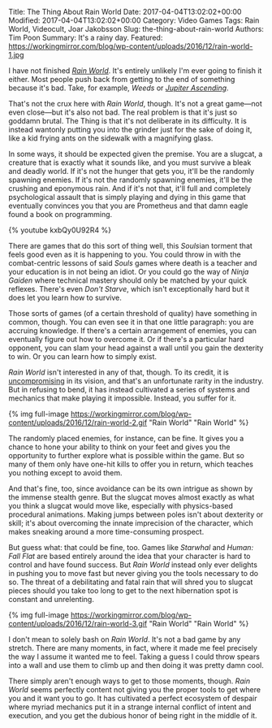 Title: The Thing About Rain World
Date: 2017-04-04T13:02:02+00:00
Modified: 2017-04-04T13:02:02+00:00
Category: Video Games
Tags: Rain World, Videocult, Joar Jakobsson
Slug: the-thing-about-rain-world
Authors: Tim Poon
Summary: It's a rainy day.
Featured: https://workingmirror.com/blog/wp-content/uploads/2016/12/rain-world-1.jpg

I have not finished *[Rain World](http://rainworldgame.com/)*. It's entirely unlikely I'm ever going to finish it either. Most people push back from getting to the end of something because it's bad. Take, for example, *Weeds* or *[Jupiter Ascending](http://www.platformnation.com/2015/02/08/jupiter-ascending-review-a-descent/)*.

That's not the crux here with *Rain World*, though. It's not a great game—not even close—but it's also not bad. The real problem is that it's just so goddamn brutal. The Thing is that it's not deliberate in its difficulty. It is instead wantonly putting you into the grinder just for the sake of doing it, like a kid frying ants on the sidewalk with a magnifying glass.

In some ways, it should be expected given the premise. You are a slugcat, a creature that is exactly what it sounds like, and you must survive a bleak and deadly world. If it's not the hunger that gets you, it'll be the randomly spawning enemies. If it's not the randomly spawning enemies, it'll be the crushing and eponymous rain. And if it's not that, it'll full and completely psychological assault that is simply playing and dying in this game that eventually convinces you that you are Prometheus and that damn eagle found a book on programming.

{% youtube kxbQy0U92R4 %}

There are games that do this sort of thing well, this *Souls*ian torment that feels good even as it is happening to you. You could throw in with the combat-centric lessons of said *Souls* games where death is a teacher and your education is in not being an idiot. Or you could go the way of *Ninja Gaiden* where technical mastery should only be matched by your quick reflexes. There's even *Don't Starve*, which isn't exceptionally hard but it does let you learn how to survive.

Those sorts of games (of a certain threshold of quality) have something in common, though. You can even see it in that one little paragraph: you are accruing knowledge. If there's a certain arrangement of enemies, you can eventually figure out how to overcome it. Or if there's a particular hard opponent, you can slam your head against a wall until you gain the dexterity to win. Or you can learn how to simply exist.

*Rain World* isn't interested in any of that, though. To its credit, it is [uncompromising](http://kotaku.com/what-game-designers-love-and-don-t-love-about-souls-g-1699490162) in its vision, and that's an unfortunate rarity in the industry. But in refusing to bend, it has instead cultivated a series of systems and mechanics that make playing it impossible. Instead, you suffer for it.

{% img full-image https://workingmirror.com/blog/wp-content/uploads/2016/12/rain-world-2.gif "Rain World" "Rain World" %}

The randomly placed enemies, for instance, can be fine. It gives you a chance to hone your ability to think on your feet and gives you the opportunity to further explore what is possible within the game. But so many of them only have one-hit kills to offer you in return, which teaches you nothing except to avoid them.

And that's fine, too, since avoidance can be its own intrigue as shown by the immense stealth genre. But the slugcat moves almost exactly as what you think a slugcat would move like, especially with physics-based procedural animations. Making jumps between poles isn't about dexterity or skill; it's about overcoming the innate imprecision of the character, which makes sneaking around a more time-consuming prospect.

But guess what: that could be fine, too. Games like *Starwhal* and *Human: Fall Flat* are based entirely around the idea that your character is hard to control and have found success. But *Rain World* instead only ever delights in pushing you to move fast but never giving you the tools necessary to do so. The threat of a debilitating and fatal rain that will shred you to slugcat pieces should you take too long to get to the next hibernation spot is constant and unrelenting.

{% img full-image https://workingmirror.com/blog/wp-content/uploads/2016/12/rain-world-3.gif "Rain World" "Rain World" %}

I don't mean to solely bash on *Rain World*. It's not a bad game by any stretch. There are many moments, in fact, where it made me feel precisely the way I assume it wanted me to feel. Taking a guess I could throw spears into a wall and use them to climb up and then doing it was pretty damn cool.

There simply aren't enough ways to get to those moments, though. *Rain World* seems perfectly content not giving you the proper tools to get where you and it want you to go. It has cultivated a perfect ecosystem of despair where myriad mechanics put it in a strange internal conflict of intent and execution, and you get the dubious honor of being right in the middle of it.
